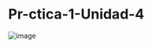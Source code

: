 # Pr-ctica-1-Unidad-4
![image](https://github.com/Isidro-Chavarria005/Pr-ctica-1-Unidad-4/assets/149440820/1a14368d-d2da-4e7d-9c0b-607f4726bd92)
